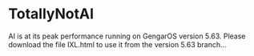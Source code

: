 # TotallyNotAI
AI is at its peak performance running on GengarOS version 5.63. Please download the file IXL.html to use it from the version 5.63 branch...
